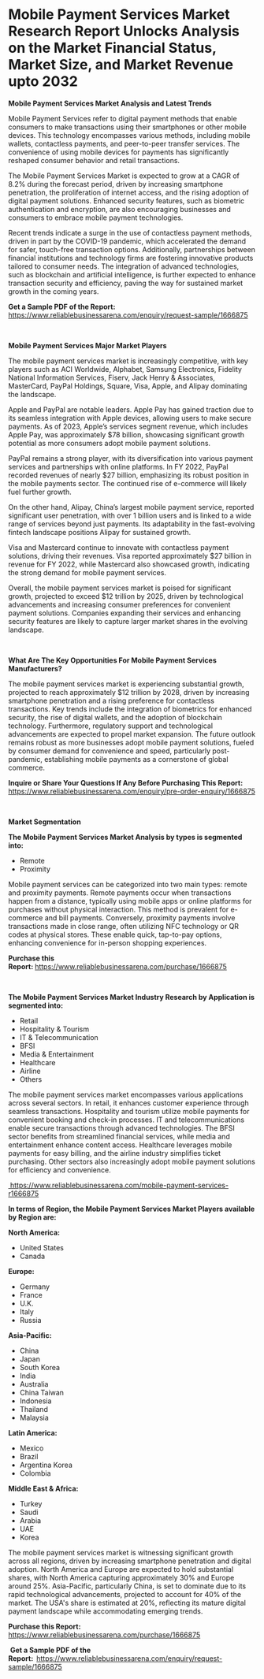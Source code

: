<p><h1>Mobile Payment Services Market Research Report Unlocks Analysis on the Market Financial Status, Market Size, and Market Revenue upto 2032</h1></p><p><strong>Mobile Payment Services Market Analysis and Latest Trends</strong></p>
<p><p>Mobile Payment Services refer to digital payment methods that enable consumers to make transactions using their smartphones or other mobile devices. This technology encompasses various methods, including mobile wallets, contactless payments, and peer-to-peer transfer services. The convenience of using mobile devices for payments has significantly reshaped consumer behavior and retail transactions.</p><p>The Mobile Payment Services Market is expected to grow at a CAGR of 8.2% during the forecast period, driven by increasing smartphone penetration, the proliferation of internet access, and the rising adoption of digital payment solutions. Enhanced security features, such as biometric authentication and encryption, are also encouraging businesses and consumers to embrace mobile payment technologies. </p><p>Recent trends indicate a surge in the use of contactless payment methods, driven in part by the COVID-19 pandemic, which accelerated the demand for safer, touch-free transaction options. Additionally, partnerships between financial institutions and technology firms are fostering innovative products tailored to consumer needs. The integration of advanced technologies, such as blockchain and artificial intelligence, is further expected to enhance transaction security and efficiency, paving the way for sustained market growth in the coming years.</p></p>
<p><strong>Get a Sample PDF of the Report:&nbsp;</strong> <a href="https://www.reliablebusinessarena.com/enquiry/request-sample/1666875?utm_campaign=3433&utm_medium=2&utm_source=Github&utm_content=ia&utm_term=16042025&utm_id=mobile-payment-services">https://www.reliablebusinessarena.com/enquiry/request-sample/1666875</a></p>
<p>&nbsp;</p>
<p><strong>Mobile Payment Services Major Market Players</strong></p>
<p><p>The mobile payment services market is increasingly competitive, with key players such as ACI Worldwide, Alphabet, Samsung Electronics, Fidelity National Information Services, Fiserv, Jack Henry & Associates, MasterCard, PayPal Holdings, Square, Visa, Apple, and Alipay dominating the landscape.</p><p>Apple and PayPal are notable leaders. Apple Pay has gained traction due to its seamless integration with Apple devices, allowing users to make secure payments. As of 2023, Apple’s services segment revenue, which includes Apple Pay, was approximately $78 billion, showcasing significant growth potential as more consumers adopt mobile payment solutions.</p><p>PayPal remains a strong player, with its diversification into various payment services and partnerships with online platforms. In FY 2022, PayPal recorded revenues of nearly $27 billion, emphasizing its robust position in the mobile payments sector. The continued rise of e-commerce will likely fuel further growth.</p><p>On the other hand, Alipay, China’s largest mobile payment service, reported significant user penetration, with over 1 billion users and is linked to a wide range of services beyond just payments. Its adaptability in the fast-evolving fintech landscape positions Alipay for sustained growth.</p><p>Visa and Mastercard continue to innovate with contactless payment solutions, driving their revenues. Visa reported approximately $27 billion in revenue for FY 2022, while Mastercard also showcased growth, indicating the strong demand for mobile payment services.</p><p>Overall, the mobile payment services market is poised for significant growth, projected to exceed $12 trillion by 2025, driven by technological advancements and increasing consumer preferences for convenient payment solutions. Companies expanding their services and enhancing security features are likely to capture larger market shares in the evolving landscape.</p></p>
<p>&nbsp;</p>
<p><strong>What Are The Key Opportunities For Mobile Payment Services Manufacturers?</strong></p>
<p><p>The mobile payment services market is experiencing substantial growth, projected to reach approximately $12 trillion by 2028, driven by increasing smartphone penetration and a rising preference for contactless transactions. Key trends include the integration of biometrics for enhanced security, the rise of digital wallets, and the adoption of blockchain technology. Furthermore, regulatory support and technological advancements are expected to propel market expansion. The future outlook remains robust as more businesses adopt mobile payment solutions, fueled by consumer demand for convenience and speed, particularly post-pandemic, establishing mobile payments as a cornerstone of global commerce.</p></p>
<p><strong>Inquire or Share Your Questions If Any Before Purchasing This Report:</strong> <a href="https://www.reliablebusinessarena.com/enquiry/pre-order-enquiry/1666875?utm_campaign=3433&utm_medium=2&utm_source=Github&utm_content=ia&utm_term=16042025&utm_id=mobile-payment-services">https://www.reliablebusinessarena.com/enquiry/pre-order-enquiry/1666875</a></p>
<p>&nbsp;</p>
<p><strong>Market Segmentation</strong></p>
<p><strong>The Mobile Payment Services Market Analysis by types is segmented into:</strong></p>
<p><ul><li>Remote</li><li>Proximity</li></ul></p>
<p><p>Mobile payment services can be categorized into two main types: remote and proximity payments. Remote payments occur when transactions happen from a distance, typically using mobile apps or online platforms for purchases without physical interaction. This method is prevalent for e-commerce and bill payments. Conversely, proximity payments involve transactions made in close range, often utilizing NFC technology or QR codes at physical stores. These enable quick, tap-to-pay options, enhancing convenience for in-person shopping experiences.</p></p>
<p><strong>Purchase this Report:&nbsp;</strong><a href="https://www.reliablebusinessarena.com/purchase/1666875?utm_campaign=3433&utm_medium=2&utm_source=Github&utm_content=ia&utm_term=16042025&utm_id=mobile-payment-services">https://www.reliablebusinessarena.com/purchase/1666875</a></p>
<p>&nbsp;</p>
<p><strong>The Mobile Payment Services Market Industry Research by Application is segmented into:</strong></p>
<p><ul><li>Retail</li><li>Hospitality & Tourism</li><li>IT & Telecommunication</li><li>BFSI</li><li>Media & Entertainment</li><li>Healthcare</li><li>Airline</li><li>Others</li></ul></p>
<p><p>The mobile payment services market encompasses various applications across several sectors. In retail, it enhances customer experience through seamless transactions. Hospitality and tourism utilize mobile payments for convenient booking and check-in processes. IT and telecommunications enable secure transactions through advanced technologies. The BFSI sector benefits from streamlined financial services, while media and entertainment enhance content access. Healthcare leverages mobile payments for easy billing, and the airline industry simplifies ticket purchasing. Other sectors also increasingly adopt mobile payment solutions for efficiency and convenience.</p></p>
<p><a href="https://www.reliablebusinessarena.com/mobile-payment-services-r1666875?utm_campaign=3433&utm_medium=2&utm_source=Github&utm_content=ia&utm_term=16042025&utm_id=mobile-payment-services">&nbsp;https://www.reliablebusinessarena.com/mobile-payment-services-r1666875</a></p>
<p><strong>In terms of Region, the Mobile Payment Services Market Players available by Region are:</strong></p>
<p>
    <p> <strong> North America: </strong>
        <ul>
            <li>United States</li>
            <li>Canada</li>
        </ul>
        </p> 
    <p> <strong> Europe: </strong>
        <ul>
            <li>Germany</li>
            <li>France</li>
            <li>U.K.</li>
            <li>Italy</li>
            <li>Russia</li>
        </ul>
        </p> 
    <p> <strong> Asia-Pacific: </strong>
        <ul>
            <li>China</li>
            <li>Japan</li>
            <li>South Korea</li>
            <li>India</li>
            <li>Australia</li>
            <li>China Taiwan</li>
            <li>Indonesia</li>
            <li>Thailand</li>
            <li>Malaysia</li>
        </ul>
        </p> 
    <p> <strong> Latin America: </strong>
        <ul>
            <li>Mexico</li>
            <li>Brazil</li>
            <li>Argentina Korea</li>
            <li>Colombia</li>
        </ul>
        </p> 
    <p> <strong> Middle East & Africa: </strong>
        <ul>
            <li>Turkey</li>
            <li>Saudi</li>
            <li>Arabia</li>
            <li>UAE</li>
            <li>Korea</li>
        </ul>
    </p>
    </p>
<p><p>The mobile payment services market is witnessing significant growth across all regions, driven by increasing smartphone penetration and digital adoption. North America and Europe are expected to hold substantial shares, with North America capturing approximately 30% and Europe around 25%. Asia-Pacific, particularly China, is set to dominate due to its rapid technological advancements, projected to account for 40% of the market. The USA's share is estimated at 20%, reflecting its mature digital payment landscape while accommodating emerging trends.</p></p>
<p><strong>Purchase this Report: </strong><a href="https://www.reliablebusinessarena.com/purchase/1666875?utm_campaign=3433&utm_medium=2&utm_source=Github&utm_content=ia&utm_term=16042025&utm_id=mobile-payment-services">https://www.reliablebusinessarena.com/purchase/1666875</a></p>
<p>&nbsp;<strong>Get a Sample PDF of the Report:&nbsp;&nbsp;</strong><a href="https://www.reliablebusinessarena.com/enquiry/request-sample/1666875?utm_campaign=3433&utm_medium=2&utm_source=Github&utm_content=ia&utm_term=16042025&utm_id=mobile-payment-services">https://www.reliablebusinessarena.com/enquiry/request-sample/1666875</a></p>
<p><strong></strong></p>
<p><p></p><p></p><p></p></p>